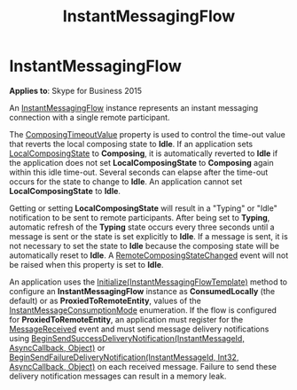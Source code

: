 ﻿---
title: InstantMessagingFlow
TOCTitle: InstantMessagingFlow
ms:assetid: 5cb8451a-a295-4a0b-b6b5-391b27a6c485
ms:mtpsurl: https://msdn.microsoft.com/en-us/library/Dn466025(v=office.16)
ms:contentKeyID: 65239962
ms.date: 07/27/2015
mtps_version: v=office.16
---

# InstantMessagingFlow


**Applies to**: Skype for Business 2015

An [InstantMessagingFlow](https://msdn.microsoft.com/en-us/library/hh383312\(v=office.16\)) instance represents an instant messaging connection with a single remote participant.

The [ComposingTimeoutValue](https://msdn.microsoft.com/en-us/library/hh349262\(v=office.16\)) property is used to control the time-out value that reverts the local composing state to **Idle**. If an application sets [LocalComposingState](https://msdn.microsoft.com/en-us/library/hh350219\(v=office.16\)) to **Composing**, it is automatically reverted to **Idle** if the application does not set **LocalComposingState** to **Composing** again within this idle time-out. Several seconds can elapse after the time-out occurs for the state to change to **Idle**. An application cannot set **LocalComposingState** to **Idle**.

Getting or setting **LocalComposingState** will result in a "Typing" or "Idle" notification to be sent to remote participants. After being set to **Typing**, automatic refresh of the **Typing** state occurs every three seconds until a message is sent or the state is set explicitly to **Idle**. If a message is sent, it is not necessary to set the state to **Idle** because the composing state will be automatically reset to **Idle**. A [RemoteComposingStateChanged](https://msdn.microsoft.com/en-us/library/hh349462\(v=office.16\)) event will not be raised when this property is set to **Idle**.

An application uses the [Initialize(InstantMessagingFlowTemplate)](https://msdn.microsoft.com/en-us/library/hh382523\(v=office.16\)) method to configure an **InstantMessagingFlow** instance as **ConsumedLocally** (the default) or as **ProxiedToRemoteEntity**, values of the [InstantMessageConsumptionMode](https://msdn.microsoft.com/en-us/library/hh366078\(v=office.16\)) enumeration. If the flow is configured for **ProxiedToRemoteEntity**, an application must register for the [MessageReceived](https://msdn.microsoft.com/en-us/library/hh383170\(v=office.16\)) event and must send message delivery notifications using [BeginSendSuccessDeliveryNotification(InstantMessageId, AsyncCallback, Object)](https://msdn.microsoft.com/en-us/library/hh366216\(v=office.16\)) or [BeginSendFailureDeliveryNotification(InstantMessageId, Int32, AsyncCallback, Object)](https://msdn.microsoft.com/en-us/library/hh381150\(v=office.16\)) on each received message. Failure to send these delivery notification messages can result in a memory leak.

